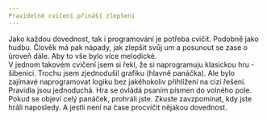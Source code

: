 ```yaml
---
Pravidelné cvičení přináší zlepšení
---
```


Jako každou dovednost, tak i programování je potřeba cvičit. Podobně jako hudbu. Člověk má pak nápady, jak zlepšit svůj um a posunout se zase o úroveň dále. Aby to vše bylo více melodické.
<br>
V jednom takovém cvičení jsem si řekl, že si naprogramuju klasickou hru - šibenici. Trochu jsem zjednodušil grafiku (hlavně panáčka). Ale bylo zajímavé naprogramovat logiku bez jakéhokoliv přihlížení na cizí řešení.
<br>
Pravidla jsou jednoduchá. Hra se ovládá psaním písmen do volného pole. Pokud se objeví celý panáček, prohráli jste. Zkuste zavzpomínat, kdy jste hráli naposledy. A jestli není na čase procvičit nějakou dovednost.
